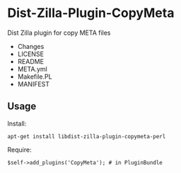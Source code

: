 Dist-Zilla-Plugin-CopyMeta
=====

Dist Zilla plugin for copy META files

  - Changes
  - LICENSE
  - README
  - META.yml
  - Makefile.PL
  - MANIFEST

## Usage

Install:

```
apt-get install libdist-zilla-plugin-copymeta-perl
```

Require:

```
$self->add_plugins('CopyMeta'); # in PluginBundle
```